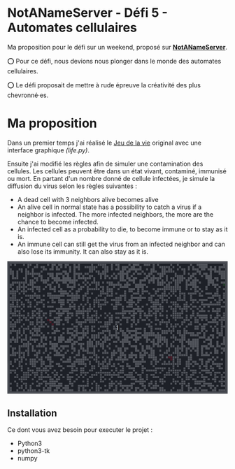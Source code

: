 # NotANameServer - Défi 5 - Automates cellulaires

Ma proposition pour le défi sur un weekend, proposé sur **[NotANameServer](https://github.com/NotANameServer/challenges)**.

:o: Pour ce défi, nous devions nous plonger dans le monde des automates cellulaires.

:o: Le défi proposait de mettre à rude épreuve la créativité des plus chevronné·es.

# Ma proposition

Dans un premier temps j'ai réalisé le [Jeu de la vie](https://fr.wikipedia.org/wiki/Jeu_de_la_vie) original avec une interface graphique *(life.py)*.

Ensuite j'ai modifié les règles afin de simuler une contamination des cellules. Les cellules peuvent être dans un état vivant, contaminé, immunisé ou mort. En partant d'un nombre donné de cellule infectées, je simule la diffusion du virus selon les règles suivantes :
- A dead cell with 3 neighbors alive becomes alive
- An alive cell in normal state has a possibility to catch a virus if a neighbor is infected. The more infected neighbors, the more are the chance to become infected.
- An infected cell as a probability to die, to become immune or to stay as it is.
- An immune cell can still get the virus from an infected neighbor and can also lose its immunity. It can also stay as it is.

![Demo](demo.gif)

## Installation

Ce dont vous avez besoin pour executer le projet :
- Python3
- python3-tk
- numpy
